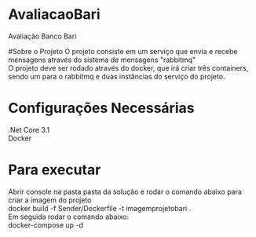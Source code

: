 # AvaliacaoBari  
Avaliação Banco Bari  

#Sobre o Projeto
O projeto consiste em um serviço que envia e recebe mensagens através do sistema de mensagens "rabbitmq"  
O projeto deve ser rodado através do docker, que irá criar três containers, sendo um para o rabbitmq e duas instâncias do serviço do projeto.

# Configurações Necessárias    
.Net Core 3.1  
Docker  

# Para executar   
Abrir console na pasta pasta da solução e rodar o comando abaixo para criar a imagem do projeto   
docker build -f Sender/Dockerfile -t imagemprojetobari .  
Em seguida rodar o comando abaixo:  
docker-compose up -d  






